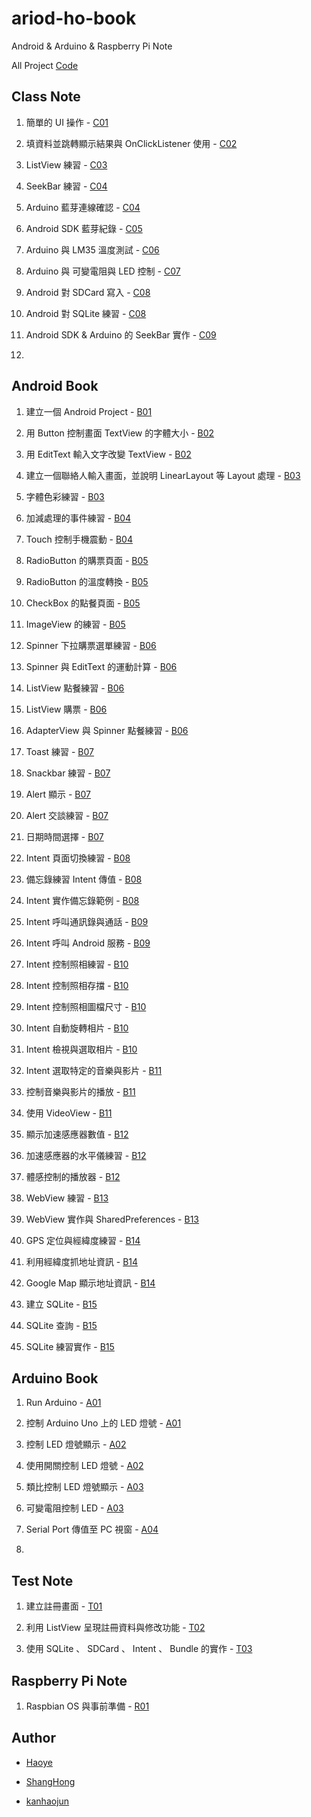 # ariod-ho-book

Android & Arduino & Raspberry Pi Note

All Project [Code](https://github.com/CodeMercs/ariod-ho-book/tree/master/Code/)


## Class Note

1. 簡單的 UI 操作 - [C01](https://github.com/CodeMercs/ariod-ho-book/blob/master/Note/C01.md)

2. 填資料並跳轉顯示結果與 OnClickListener 使用 - [C02](https://github.com/CodeMercs/ariod-ho-book/blob/master/Note/C02.md)

3. ListView 練習 - [C03](https://github.com/CodeMercs/ariod-ho-book/blob/master/Note/C03.md)

4. SeekBar 練習 - [C04](https://github.com/CodeMercs/ariod-ho-book/blob/master/Note/C04.md)

5. Arduino 藍芽連線確認 - [C04](https://github.com/CodeMercs/ariod-ho-book/blob/master/Note/C04.md)

6. Android SDK 藍芽紀錄 - [C05](https://github.com/CodeMercs/ariod-ho-book/blob/master/Note/C05.md)

7. Arduino 與 LM35 溫度測試 - [C06](https://github.com/CodeMercs/ariod-ho-book/blob/master/Note/C06.md)

8. Arduino 與 可變電阻與 LED 控制 - [C07](https://github.com/CodeMercs/ariod-ho-book/blob/master/Note/C07.md)

9. Android 對 SDCard 寫入 - [C08](https://github.com/CodeMercs/ariod-ho-book/blob/master/Note/C08.md)

10. Android 對 SQLite 練習 - [C08](https://github.com/CodeMercs/ariod-ho-book/blob/master/Note/C08.md)

11. Android SDK & Arduino 的 SeekBar 實作  - [C09](https://github.com/CodeMercs/ariod-ho-book/blob/master/Note/C09.md)

12.


## Android Book

1. 建立一個 Android Project - [B01](https://github.com/CodeMercs/ariod-ho-book/blob/master/Note/B01.md)

2. 用 Button 控制畫面 TextView 的字體大小 - [B02](https://github.com/CodeMercs/ariod-ho-book/blob/master/Note/B02.md)

3. 用 EditText 輸入文字改變 TextView - [B02](https://github.com/CodeMercs/ariod-ho-book/blob/master/Note/B02.md)

4. 建立一個聯絡人輸入畫面，並說明 LinearLayout 等 Layout 處理 - [B03](https://github.com/CodeMercs/ariod-ho-book/blob/master/Note/B03.md)

5. 字體色彩練習 - [B03](https://github.com/CodeMercs/ariod-ho-book/blob/master/Note/B03.md)

6. 加減處理的事件練習 - [B04](https://github.com/CodeMercs/ariod-ho-book/blob/master/Note/B04.md)

7. Touch 控制手機震動 - [B04](https://github.com/CodeMercs/ariod-ho-book/blob/master/Note/B04.md)
 
8. RadioButton 的購票頁面 - [B05](https://github.com/CodeMercs/ariod-ho-book/blob/master/Note/B05.md)

9. RadioButton 的溫度轉換 - [B05](https://github.com/CodeMercs/ariod-ho-book/blob/master/Note/B05.md)

10. CheckBox 的點餐頁面 - [B05](https://github.com/CodeMercs/ariod-ho-book/blob/master/Note/B05.md)

11. ImageView 的練習 - [B05](https://github.com/CodeMercs/ariod-ho-book/blob/master/Note/B05.md)

12. Spinner 下拉購票選單練習 - [B06](https://github.com/CodeMercs/ariod-ho-book/blob/master/Note/B06.md)

13. Spinner 與 EditText 的運動計算 - [B06](https://github.com/CodeMercs/ariod-ho-book/blob/master/Note/B06.md)

14. ListView 點餐練習 - [B06](https://github.com/CodeMercs/ariod-ho-book/blob/master/Note/B06.md)

15. ListView 購票 - [B06](https://github.com/CodeMercs/ariod-ho-book/blob/master/Note/B06.md)

16. AdapterView 與 Spinner 點餐練習 - [B06](https://github.com/CodeMercs/ariod-ho-book/blob/master/Note/B06.md)

17. Toast 練習 - [B07](https://github.com/CodeMercs/ariod-ho-book/blob/master/Note/B07.md)

18. Snackbar 練習 - [B07](https://github.com/CodeMercs/ariod-ho-book/blob/master/Note/B07.md)

19. Alert 顯示 - [B07](https://github.com/CodeMercs/ariod-ho-book/blob/master/Note/B07.md)

20. Alert 交談練習 - [B07](https://github.com/CodeMercs/ariod-ho-book/blob/master/Note/B07.md)

21. 日期時間選擇 - [B07](https://github.com/CodeMercs/ariod-ho-book/blob/master/Note/B07.md)

22. Intent 頁面切換練習 - [B08](https://github.com/CodeMercs/ariod-ho-book/blob/master/Note/B08.md)

23. 備忘錄練習 Intent 傳值 - [B08](https://github.com/CodeMercs/ariod-ho-book/blob/master/Note/B08.md)

24. Intent 實作備忘錄範例 - [B08](https://github.com/CodeMercs/ariod-ho-book/blob/master/Note/B08.md)

25. Intent 呼叫通訊錄與通話 - [B09](https://github.com/CodeMercs/ariod-ho-book/blob/master/Note/B09.md)

26. Intent 呼叫 Android 服務 - [B09](https://github.com/CodeMercs/ariod-ho-book/blob/master/Note/B09.md)

27. Intent 控制照相練習 - [B10](https://github.com/CodeMercs/ariod-ho-book/blob/master/Note/B10.md)

28. Intent 控制照相存擋 - [B10](https://github.com/CodeMercs/ariod-ho-book/blob/master/Note/B10.md)

29. Intent 控制照相圖檔尺寸 - [B10](https://github.com/CodeMercs/ariod-ho-book/blob/master/Note/B10.md)

30. Intent 自動旋轉相片 - [B10](https://github.com/CodeMercs/ariod-ho-book/blob/master/Note/B10.md)

31. Intent 檢視與選取相片 - [B10](https://github.com/CodeMercs/ariod-ho-book/blob/master/Note/B10.md)

32. Intent 選取特定的音樂與影片 - [B11](https://github.com/CodeMercs/ariod-ho-book/blob/master/Note/B11.md)

33. 控制音樂與影片的播放 - [B11](https://github.com/CodeMercs/ariod-ho-book/blob/master/Note/B11.md)

34. 使用 VideoView - [B11](https://github.com/CodeMercs/ariod-ho-book/blob/master/Note/B11.md)

35. 顯示加速感應器數值 -  [B12](https://github.com/CodeMercs/ariod-ho-book/blob/master/Note/B12.md)

36. 加速感應器的水平儀練習 - [B12](https://github.com/CodeMercs/ariod-ho-book/blob/master/Note/B12.md)

37. 體感控制的播放器 - [B12](https://github.com/CodeMercs/ariod-ho-book/blob/master/Note/B12.md)

38. WebView 練習 - [B13](https://github.com/CodeMercs/ariod-ho-book/blob/master/Note/B13.md)

39. WebView 實作與 SharedPreferences - [B13](https://github.com/CodeMercs/ariod-ho-book/blob/master/Note/B13.md)

40. GPS 定位與經緯度練習 - [B14](https://github.com/CodeMercs/ariod-ho-book/blob/master/Note/B14.md)

41. 利用經緯度抓地址資訊 - [B14](https://github.com/CodeMercs/ariod-ho-book/blob/master/Note/B14.md)

42. Google Map 顯示地址資訊 - [B14](https://github.com/CodeMercs/ariod-ho-book/blob/master/Note/B14.md)

43. 建立 SQLite - [B15](https://github.com/CodeMercs/ariod-ho-book/blob/master/Note/B15.md)

44. SQLite 查詢 - [B15](https://github.com/CodeMercs/ariod-ho-book/blob/master/Note/B15.md)

45. SQLite 練習實作 - [B15](https://github.com/CodeMercs/ariod-ho-book/blob/master/Note/B15.md)


## Arduino Book

1. Run Arduino - [A01](https://github.com/CodeMercs/ariod-ho-book/blob/master/Note/A01.md)

2. 控制 Arduino Uno 上的 LED 燈號 - [A01](https://github.com/CodeMercs/ariod-ho-book/blob/master/Note/A01.md)

3. 控制 LED 燈號顯示 - [A02](https://github.com/CodeMercs/ariod-ho-book/blob/master/Note/A02.md)

4. 使用開關控制 LED 燈號 - [A02](https://github.com/CodeMercs/ariod-ho-book/blob/master/Note/A02.md)

5. 類比控制 LED 燈號顯示 - [A03](https://github.com/CodeMercs/ariod-ho-book/blob/master/Note/A03.md)

6. 可變電阻控制 LED - [A03](https://github.com/CodeMercs/ariod-ho-book/blob/master/Note/A03.md)

7. Serial Port 傳值至 PC 視窗 - [A04](https://github.com/CodeMercs/ariod-ho-book/blob/master/Note/A04.md)

8.


## Test Note

1. 建立註冊畫面 - [T01](https://github.com/CodeMercs/ariod-ho-book/blob/master/Note/T01.md)

2. 利用 ListView 呈現註冊資料與修改功能 - [T02](https://github.com/CodeMercs/ariod-ho-book/blob/master/Note/T02.md)

3. 使用 SQLite 、 SDCard 、 Intent 、 Bundle 的實作 - [T03](https://github.com/CodeMercs/ariod-ho-book/blob/master/Note/T03.md)


## Raspberry Pi Note

1. Raspbian OS 與事前準備 - [R01](https://github.com/CodeMercs/ariod-ho-book/blob/master/Note/R01.md)


## Author

- [Haoye](https://kancheng.github.io/)

- [ShangHong](https://github.com/ShangHong-CAI)

- [kanhaojun](https://github.com/kanhaojun)


